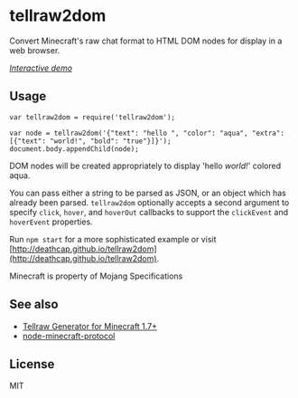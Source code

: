 # tellraw2dom

Convert Minecraft's raw chat format to HTML DOM nodes for display in a web browser.

*[Interactive demo](http://deathcap.github.io/tellraw2dom)*

## Usage

    var tellraw2dom = require('tellraw2dom');

    var node = tellraw2dom('{"text": "hello ", "color": "aqua", "extra": [{"text": "world!", "bold": "true"}]}');
    document.body.appendChild(node);

DOM nodes will be created appropriately to display 'hello *world!*' colored aqua. 

You can pass either a string to be parsed as JSON, or an object which has already been parsed.
`tellraw2dom` optionally accepts a second argument to specify `click`, `hover`, and `hoverOut`
callbacks to support the `clickEvent` and `hoverEvent` properties.

Run `npm start` for a more sophisticated example or visit [http://deathcap.github.io/tellraw2dom](http://deathcap.github.io/tellraw2dom).


Minecraft is property of Mojang Specifications

## See also

* [Tellraw Generator for Minecraft 1.7+](http://ezekielelin.com/minecraft/tellraw/) 
* [node-minecraft-protocol](https://github.com/superjoe30/node-minecraft-protocol)

## License

MIT

